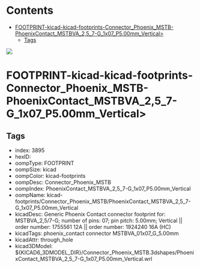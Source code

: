 



Contents
========

* [FOOTPRINT-kicad-kicad-footprints-Connector_Phoenix_MSTB-PhoenixContact_MSTBVA_2,5_7-G_1x07_P5.00mm_Vertical>](#footprint-kicad-kicad-footprints-connector_phoenix_mstb-phoenixcontact_mstbva_25_7-g_1x07_p500mm_vertical)
	* [Tags](#tags)
  
![][im]
# FOOTPRINT-kicad-kicad-footprints-Connector_Phoenix_MSTB-PhoenixContact_MSTBVA_2,5_7-G_1x07_P5.00mm_Vertical>

## Tags

- index: 3895
- hexID: 
- oompType: FOOTPRINT
- oompSize: kicad
- oompColor: kicad-footprints
- oompDesc: Connector_Phoenix_MSTB
- oompIndex: PhoenixContact_MSTBVA_2,5_7-G_1x07_P5.00mm_Vertical
- oompName: kicad-footprints/Connector_Phoenix_MSTB/PhoenixContact_MSTBVA_2,5_7-G_1x07_P5.00mm_Vertical
- kicadDesc: Generic Phoenix Contact connector footprint for: MSTBVA_2,5/7-G; number of pins: 07; pin pitch: 5.00mm; Vertical || order number: 1755561 12A || order number: 1924240 16A (HC)
- kicadTags: phoenix_contact connector MSTBVA_01x07_G_5.00mm
- kicadAttr: through_hole
- kicad3DModel: ${KICAD6_3DMODEL_DIR}/Connector_Phoenix_MSTB.3dshapes/PhoenixContact_MSTBVA_2,5_7-G_1x07_P5.00mm_Vertical.wrl



[im]: image.png
